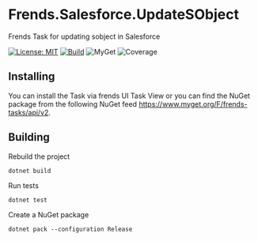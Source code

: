# Frends.Salesforce.UpdateSObject
Frends Task for updating sobject in Salesforce

[![License: MIT](https://img.shields.io/badge/License-MIT-green.svg)](https://opensource.org/licenses/MIT) 
[![Build](https://github.com/FrendsPlatform/Frends.Salesforce/actions/workflows/UpdateSObject_build_and_test_on_main.yml/badge.svg)](https://github.com/FrendsPlatform/Frends.Salesforce/actions)
![MyGet](https://img.shields.io/myget/frends-tasks/v/Frends.Salesforce.UpdateSObject)
![Coverage](https://app-github-custom-badges.azurewebsites.net/Badge?key=FrendsPlatform/Frends.Salesforce/Frends.Salesforce.UpdateSObject|main)

## Installing

You can install the Task via frends UI Task View or you can find the NuGet package from the following NuGet feed
https://www.myget.org/F/frends-tasks/api/v2.

## Building

Rebuild the project

`dotnet build`

Run tests

`dotnet test`

Create a NuGet package

`dotnet pack --configuration Release`
